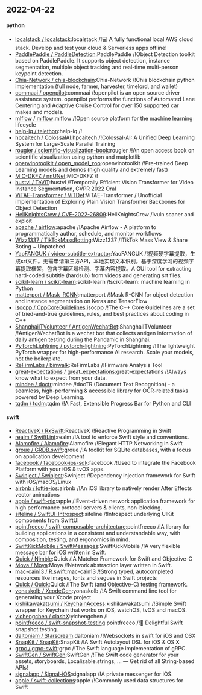 ## 2022-04-22

#### python
* [localstack / localstack](https://github.com/localstack/localstack):localstack /!💻
A fully functional local AWS cloud stack. Develop and test your cloud & Serverless apps offline!
* [PaddlePaddle / PaddleDetection](https://github.com/PaddlePaddle/PaddleDetection):PaddlePaddle /!Object Detection toolkit based on PaddlePaddle. It supports object detection, instance segmentation, multiple object tracking and real-time multi-person keypoint detection.
* [Chia-Network / chia-blockchain](https://github.com/Chia-Network/chia-blockchain):Chia-Network /!Chia blockchain python implementation (full node, farmer, harvester, timelord, and wallet)
* [commaai / openpilot](https://github.com/commaai/openpilot):commaai /!openpilot is an open source driver assistance system. openpilot performs the functions of Automated Lane Centering and Adaptive Cruise Control for over 150 supported car makes and models.
* [mlflow / mlflow](https://github.com/mlflow/mlflow):mlflow /!Open source platform for the machine learning lifecycle
* [help-iq / telethon](https://github.com/help-iq/telethon):help-iq /!
* [hpcaitech / ColossalAI](https://github.com/hpcaitech/ColossalAI):hpcaitech /!Colossal-AI: A Unified Deep Learning System for Large-Scale Parallel Training
* [rougier / scientific-visualization-book](https://github.com/rougier/scientific-visualization-book):rougier /!An open access book on scientific visualization using python and matplotlib
* [openvinotoolkit / open_model_zoo](https://github.com/openvinotoolkit/open_model_zoo):openvinotoolkit /!Pre-trained Deep Learning models and demos (high quality and extremely fast)
* [MIC-DKFZ / nnUNet](https://github.com/MIC-DKFZ/nnUNet):MIC-DKFZ /!
* [hustvl / TeViT](https://github.com/hustvl/TeViT):hustvl /!Temporally Efficient Vision Transformer for Video Instance Segmentation, CVPR 2022 Oral
* [ViTAE-Transformer / ViTDet](https://github.com/ViTAE-Transformer/ViTDet):ViTAE-Transformer /!Unofficial implementation of Exploring Plain Vision Transformer Backbones for Object Detection
* [HellKnightsCrew / CVE-2022-26809](https://github.com/HellKnightsCrew/CVE-2022-26809):HellKnightsCrew /!vuln scaner and exploit
* [apache / airflow](https://github.com/apache/airflow):apache /!Apache Airflow - A platform to programmatically author, schedule, and monitor workflows
* [Wizz1337 / TikTokMassBotting](https://github.com/Wizz1337/TikTokMassBotting):Wizz1337 /!TikTok Mass View & Share Boting ~ Unpatched
* [YaoFANGUK / video-subtitle-extractor](https://github.com/YaoFANGUK/video-subtitle-extractor):YaoFANGUK /!视频硬字幕提取，生成srt文件。无需申请第三方API，本地实现文本识别。基于深度学习的视频字幕提取框架，包含字幕区域检测、字幕内容提取。A GUI tool for extracting hard-coded subtitle (hardsub) from videos and generating srt files.
* [scikit-learn / scikit-learn](https://github.com/scikit-learn/scikit-learn):scikit-learn /!scikit-learn: machine learning in Python
* [matterport / Mask_RCNN](https://github.com/matterport/Mask_RCNN):matterport /!Mask R-CNN for object detection and instance segmentation on Keras and TensorFlow
* [isocpp / CppCoreGuidelines](https://github.com/isocpp/CppCoreGuidelines):isocpp /!The C++ Core Guidelines are a set of tried-and-true guidelines, rules, and best practices about coding in C++
* [ShanghaiITVolunteer / AntigenWechatBot](https://github.com/ShanghaiITVolunteer/AntigenWechatBot):ShanghaiITVolunteer /!AntigenWechatBot is a wechat bot that collects antigen information of daily antigen testing during the Pandamic in Shanghai.
* [PyTorchLightning / pytorch-lightning](https://github.com/PyTorchLightning/pytorch-lightning):PyTorchLightning /!The lightweight PyTorch wrapper for high-performance AI research. Scale your models, not the boilerplate.
* [ReFirmLabs / binwalk](https://github.com/ReFirmLabs/binwalk):ReFirmLabs /!Firmware Analysis Tool
* [great-expectations / great_expectations](https://github.com/great-expectations/great_expectations):great-expectations /!Always know what to expect from your data.
* [mindee / doctr](https://github.com/mindee/doctr):mindee /!docTR (Document Text Recognition) - a seamless, high-performing & accessible library for OCR-related tasks powered by Deep Learning.
* [tqdm / tqdm](https://github.com/tqdm/tqdm):tqdm /!A Fast, Extensible Progress Bar for Python and CLI

#### swift
* [ReactiveX / RxSwift](https://github.com/ReactiveX/RxSwift):ReactiveX /!Reactive Programming in Swift
* [realm / SwiftLint](https://github.com/realm/SwiftLint):realm /!A tool to enforce Swift style and conventions.
* [Alamofire / Alamofire](https://github.com/Alamofire/Alamofire):Alamofire /!Elegant HTTP Networking in Swift
* [groue / GRDB.swift](https://github.com/groue/GRDB.swift):groue /!A toolkit for SQLite databases, with a focus on application development
* [facebook / facebook-ios-sdk](https://github.com/facebook/facebook-ios-sdk):facebook /!Used to integrate the Facebook Platform with your iOS & tvOS apps.
* [Swinject / Swinject](https://github.com/Swinject/Swinject):Swinject /!Dependency injection framework for Swift with iOS/macOS/Linux
* [airbnb / lottie-ios](https://github.com/airbnb/lottie-ios):airbnb /!An iOS library to natively render After Effects vector animations
* [apple / swift-nio](https://github.com/apple/swift-nio):apple /!Event-driven network application framework for high performance protocol servers & clients, non-blocking.
* [siteline / SwiftUI-Introspect](https://github.com/siteline/SwiftUI-Introspect):siteline /!Introspect underlying UIKit components from SwiftUI
* [pointfreeco / swift-composable-architecture](https://github.com/pointfreeco/swift-composable-architecture):pointfreeco /!A library for building applications in a consistent and understandable way, with composition, testing, and ergonomics in mind.
* [SwiftKickMobile / SwiftMessages](https://github.com/SwiftKickMobile/SwiftMessages):SwiftKickMobile /!A very flexible message bar for iOS written in Swift.
* [Quick / Nimble](https://github.com/Quick/Nimble):Quick /!A Matcher Framework for Swift and Objective-C
* [Moya / Moya](https://github.com/Moya/Moya):Moya /!Network abstraction layer written in Swift.
* [mac-cain13 / R.swift](https://github.com/mac-cain13/R.swift):mac-cain13 /!Strong typed, autocompleted resources like images, fonts and segues in Swift projects
* [Quick / Quick](https://github.com/Quick/Quick):Quick /!The Swift (and Objective-C) testing framework.
* [yonaskolb / XcodeGen](https://github.com/yonaskolb/XcodeGen):yonaskolb /!A Swift command line tool for generating your Xcode project
* [kishikawakatsumi / KeychainAccess](https://github.com/kishikawakatsumi/KeychainAccess):kishikawakatsumi /!Simple Swift wrapper for Keychain that works on iOS, watchOS, tvOS and macOS.
* [yichengchen / clashX](https://github.com/yichengchen/clashX):yichengchen /!
* [pointfreeco / swift-snapshot-testing](https://github.com/pointfreeco/swift-snapshot-testing):pointfreeco /!📸
Delightful Swift snapshot testing.
* [daltoniam / Starscream](https://github.com/daltoniam/Starscream):daltoniam /!Websockets in swift for iOS and OSX
* [SnapKit / SnapKit](https://github.com/SnapKit/SnapKit):SnapKit /!A Swift Autolayout DSL for iOS & OS X
* [grpc / grpc-swift](https://github.com/grpc/grpc-swift):grpc /!The Swift language implementation of gRPC.
* [SwiftGen / SwiftGen](https://github.com/SwiftGen/SwiftGen):SwiftGen /!The Swift code generator for your assets, storyboards, Localizable.strings, … — Get rid of all String-based APIs!
* [signalapp / Signal-iOS](https://github.com/signalapp/Signal-iOS):signalapp /!A private messenger for iOS.
* [apple / swift-collections](https://github.com/apple/swift-collections):apple /!Commonly used data structures for Swift
